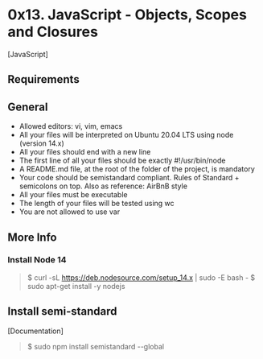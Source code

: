 # 0x13. JavaScript - Objects, Scopes and Closures
[JavaScript]

## Requirements

## General

- Allowed editors: vi, vim, emacs
- All your files will be interpreted on Ubuntu 20.04 LTS using node (version 14.x)
- All your files should end with a new line
- The first line of all your files should be exactly #!/usr/bin/node
- A README.md file, at the root of the folder of the project, is mandatory
- Your code should be semistandard compliant. Rules of Standard + semicolons on top. Also as reference: AirBnB style
- All your files must be executable
- The length of your files will be tested using wc
- You are not allowed to use var

## More Info

### Install Node 14
> $ curl -sL https://deb.nodesource.com/setup_14.x | sudo -E bash -
> $ sudo apt-get install -y nodejs

## Install semi-standard

[Documentation]
> $ sudo npm install semistandard --global

